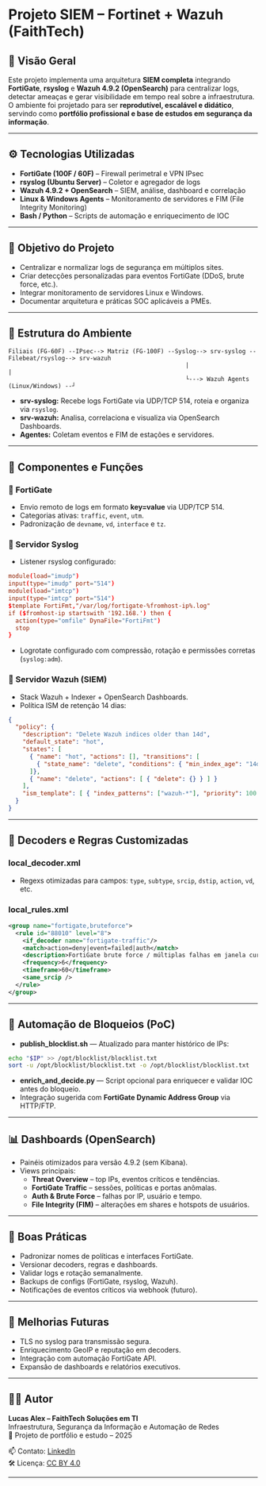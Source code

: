 # Projeto SIEM – Fortinet + Wazuh (FaithTech)

## 🧠 Visão Geral
Este projeto implementa uma arquitetura **SIEM completa** integrando **FortiGate**, **rsyslog** e **Wazuh 4.9.2 (OpenSearch)** para centralizar logs, detectar ameaças e gerar visibilidade em tempo real sobre a infraestrutura. O ambiente foi projetado para ser **reprodutível, escalável e didático**, servindo como **portfólio profissional e base de estudos em segurança da informação**.

---

## ⚙️ Tecnologias Utilizadas
- **FortiGate (100F / 60F)** – Firewall perimetral e VPN IPsec
- **rsyslog (Ubuntu Server)** – Coletor e agregador de logs
- **Wazuh 4.9.2 + OpenSearch** – SIEM, análise, dashboard e correlação
- **Linux & Windows Agents** – Monitoramento de servidores e FIM (File Integrity Monitoring)
- **Bash / Python** – Scripts de automação e enriquecimento de IOC

---

## 🎯 Objetivo do Projeto
- Centralizar e normalizar logs de segurança em múltiplos sites.
- Criar detecções personalizadas para eventos FortiGate (DDoS, brute force, etc.).
- Integrar monitoramento de servidores Linux e Windows.
- Documentar arquitetura e práticas SOC aplicáveis a PMEs.

---

## 🧩 Estrutura do Ambiente
```
Filiais (FG-60F) --IPsec--> Matriz (FG-100F) --Syslog--> srv-syslog --Filebeat/rsyslog--> srv-wazuh
                                                  |                                    | 
                                                  └---> Wazuh Agents (Linux/Windows) --┘
```

- **srv-syslog:** Recebe logs FortiGate via UDP/TCP 514, roteia e organiza via `rsyslog`.
- **srv-wazuh:** Analisa, correlaciona e visualiza via OpenSearch Dashboards.
- **Agentes:** Coletam eventos e FIM de estações e servidores.

---

## 🧰 Componentes e Funções
### 🔸 FortiGate
- Envio remoto de logs em formato **key=value** via UDP/TCP 514.
- Categorias ativas: `traffic`, `event`, `utm`.
- Padronização de `devname`, `vd`, `interface` e `tz`.

### 🔸 Servidor Syslog
- Listener rsyslog configurado:
```conf
module(load="imudp")
input(type="imudp" port="514")
module(load="imtcp")
input(type="imtcp" port="514")
$template FortiFmt,"/var/log/fortigate-%fromhost-ip%.log"
if ($fromhost-ip startswith '192.168.') then {
  action(type="omfile" DynaFile="FortiFmt")
  stop
}
```
- Logrotate configurado com compressão, rotação e permissões corretas (`syslog:adm`).

### 🔸 Servidor Wazuh (SIEM)
- Stack Wazuh + Indexer + OpenSearch Dashboards.
- Política ISM de retenção 14 dias:
```json
{
  "policy": {
    "description": "Delete Wazuh indices older than 14d",
    "default_state": "hot",
    "states": [
      { "name": "hot", "actions": [], "transitions": [
        { "state_name": "delete", "conditions": { "min_index_age": "14d" } }
      ]},
      { "name": "delete", "actions": [ { "delete": {} } ] }
    ],
    "ism_template": [ { "index_patterns": ["wazuh-*"], "priority": 100 } ]
  }
}
```

---

## 🧠 Decoders e Regras Customizadas
### local_decoder.xml
- Regexs otimizadas para campos: `type`, `subtype`, `srcip`, `dstip`, `action`, `vd`, etc.

### local_rules.xml
```xml
<group name="fortigate,bruteforce">
  <rule id="88010" level="8">
    <if_decoder name="fortigate-traffic"/>
    <match>action=deny|event=failed|auth</match>
    <description>FortiGate brute force / múltiplas falhas em janela curta</description>
    <frequency>6</frequency>
    <timeframe>60</timeframe>
    <same_srcip />
  </rule>
</group>
```

---

## 🔄 Automação de Bloqueios (PoC)
- **publish_blocklist.sh** — Atualizado para manter histórico de IPs:
```bash
echo "$IP" >> /opt/blocklist/blocklist.txt
sort -u /opt/blocklist/blocklist.txt -o /opt/blocklist/blocklist.txt
```
- **enrich_and_decide.py** — Script opcional para enriquecer e validar IOC antes do bloqueio.
- Integração sugerida com **FortiGate Dynamic Address Group** via HTTP/FTP.

---

## 📊 Dashboards (OpenSearch)
- Painéis otimizados para versão 4.9.2 (sem Kibana).
- Views principais:
  - **Threat Overview** – top IPs, eventos críticos e tendências.
  - **FortiGate Traffic** – sessões, políticas e portas anômalas.
  - **Auth & Brute Force** – falhas por IP, usuário e tempo.
  - **File Integrity (FIM)** – alterações em shares e hotspots de usuários.

---

## 📘 Boas Práticas
- Padronizar nomes de políticas e interfaces FortiGate.
- Versionar decoders, regras e dashboards.
- Validar logs e rotação semanalmente.
- Backups de configs (FortiGate, rsyslog, Wazuh).
- Notificações de eventos críticos via webhook (futuro).

---

## 🚀 Melhorias Futuras
- TLS no syslog para transmissão segura.
- Enriquecimento GeoIP e reputação em decoders.
- Integração com automação FortiGate API.
- Expansão de dashboards e relatórios executivos.

---

## 👨‍💻 Autor
**Lucas Alex – FaithTech Soluções em TI**  
Infraestrutura, Segurança da Informação e Automação de Redes  
📍 Projeto de portfólio e estudo – 2025

📫 Contato: [LinkedIn](https://www.linkedin.com/in/lucaseziquiel)  
🛠️ Licença: [CC BY 4.0](https://creativecommons.org/licenses/by/4.0/)

---


